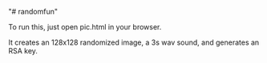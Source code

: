 "# randomfun" 

To run this, just open pic.html in your browser.

It creates an 128x128 randomized image, a 3s wav sound, and generates an RSA key.

